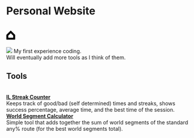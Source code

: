 <h1>Personal Website</h1><br>
<a href="https://zeldocto.github.io">
  <img src="/assets/icons/googlehome.svg" width="24" height="24" />
</a><br><br>
<img src="https://img.shields.io/badge/HTML5-E34F26?style=for-the-badge&logo=html5&logoColor=white" />
My first experience coding.<br>
Will eventually add more tools as I think of them.<br>  

<h2>Tools</h2><br>  
<a href="https://zeldocto.github.io/iltool/"><b>IL Streak Counter</b></a><br>
Keeps track of good/bad (self determined) times and streaks, shows success percentage, average time, and the best time of the session.<br>  
<a href="https://zeldocto.github.io/worldcalc/"><b>World Segment Calculator</b></a><br>
Simple tool that adds together the sum of world segments of the standard any% route (for the best world segments total).  

